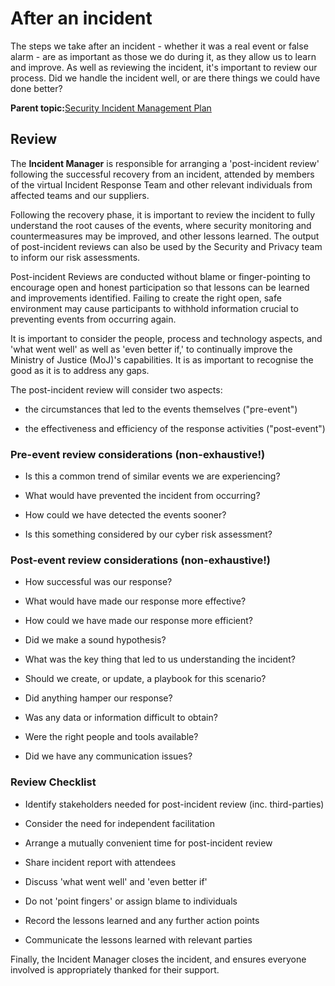 # After an incident

The steps we take after an incident - whether it was a real event or false alarm - are as important as those we do during it, as they allow us to learn and improve. As well as reviewing the incident, it's important to review our process. Did we handle the incident well, or are there things we could have done better?

**Parent topic:**[Security Incident Management Plan](security-incident-management-plan.md)

## Review

The **Incident Manager** is responsible for arranging a 'post-incident review' following the successful recovery from an incident, attended by members of the virtual Incident Response Team and other relevant individuals from affected teams and our suppliers.

Following the recovery phase, it is important to review the incident to fully understand the root causes of the events, where security monitoring and countermeasures may be improved, and other lessons learned. The output of post-incident reviews can also be used by the Security and Privacy team to inform our risk assessments.

Post-incident Reviews are conducted without blame or finger-pointing to encourage open and honest participation so that lessons can be learned and improvements identified. Failing to create the right open, safe environment may cause participants to withhold information crucial to preventing events from occurring again.

It is important to consider the people, process and technology aspects, and 'what went well' as well as 'even better if,' to continually improve the Ministry of Justice \(MoJ\)'s capabilities. It is as important to recognise the good as it is to address any gaps.

The post-incident review will consider two aspects:

-   the circumstances that led to the events themselves \("pre-event"\)

-   the effectiveness and efficiency of the response activities \("post-event"\)


### Pre-event review considerations \(non-exhaustive!\)

-   Is this a common trend of similar events we are experiencing?

-   What would have prevented the incident from occurring?

-   How could we have detected the events sooner?

-   Is this something considered by our cyber risk assessment?


### Post-event review considerations \(non-exhaustive!\)

-   How successful was our response?

-   What would have made our response more effective?

-   How could we have made our response more efficient?

-   Did we make a sound hypothesis?

-   What was the key thing that led to us understanding the incident?

-   Should we create, or update, a playbook for this scenario?

-   Did anything hamper our response?

-   Was any data or information difficult to obtain?

-   Were the right people and tools available?

-   Did we have any communication issues?


### Review Checklist

-   Identify stakeholders needed for post-incident review \(inc. third-parties\)

-   Consider the need for independent facilitation

-   Arrange a mutually convenient time for post-incident review

-   Share incident report with attendees

-   Discuss 'what went well' and 'even better if'

-   Do not 'point fingers' or assign blame to individuals

-   Record the lessons learned and any further action points

-   Communicate the lessons learned with relevant parties


Finally, the Incident Manager closes the incident, and ensures everyone involved is appropriately thanked for their support.

